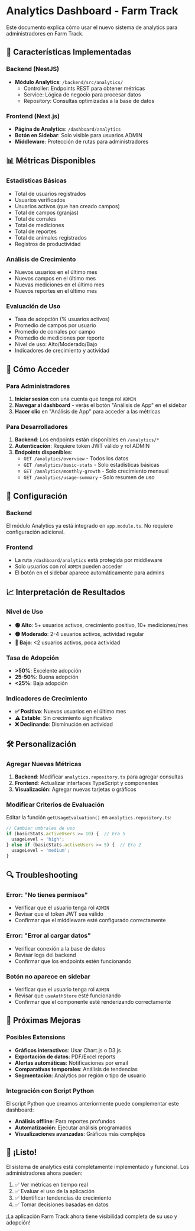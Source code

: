 # Analytics Dashboard - Farm Track

Este documento explica cómo usar el nuevo sistema de analytics para administradores en Farm Track.

## 🎯 Características Implementadas

### Backend (NestJS)
- **Módulo Analytics**: `/backend/src/analytics/`
  - Controller: Endpoints REST para obtener métricas
  - Service: Lógica de negocio para procesar datos
  - Repository: Consultas optimizadas a la base de datos

### Frontend (Next.js)
- **Página de Analytics**: `/dashboard/analytics`
- **Botón en Sidebar**: Solo visible para usuarios ADMIN
- **Middleware**: Protección de rutas para administradores

## 📊 Métricas Disponibles

### Estadísticas Básicas
- Total de usuarios registrados
- Usuarios verificados
- Usuarios activos (que han creado campos)
- Total de campos (granjas)
- Total de corrales
- Total de mediciones
- Total de reportes
- Total de animales registrados
- Registros de productividad

### Análisis de Crecimiento
- Nuevos usuarios en el último mes
- Nuevos campos en el último mes
- Nuevas mediciones en el último mes
- Nuevos reportes en el último mes

### Evaluación de Uso
- Tasa de adopción (% usuarios activos)
- Promedio de campos por usuario
- Promedio de corrales por campo
- Promedio de mediciones por reporte
- Nivel de uso: Alto/Moderado/Bajo
- Indicadores de crecimiento y actividad

## 🚀 Cómo Acceder

### Para Administradores
1. **Iniciar sesión** con una cuenta que tenga rol `ADMIN`
2. **Navegar al dashboard** - verás el botón "Análisis de App" en el sidebar
3. **Hacer clic** en "Análisis de App" para acceder a las métricas

### Para Desarrolladores
1. **Backend**: Los endpoints están disponibles en `/analytics/*`
2. **Autenticación**: Requiere token JWT válido y rol ADMIN
3. **Endpoints disponibles**:
   - `GET /analytics/overview` - Todos los datos
   - `GET /analytics/basic-stats` - Solo estadísticas básicas
   - `GET /analytics/monthly-growth` - Solo crecimiento mensual
   - `GET /analytics/usage-summary` - Solo resumen de uso

## 🔧 Configuración

### Backend
El módulo Analytics ya está integrado en `app.module.ts`. No requiere configuración adicional.

### Frontend
- La ruta `/dashboard/analytics` está protegida por middleware
- Solo usuarios con rol `ADMIN` pueden acceder
- El botón en el sidebar aparece automáticamente para admins

## 📈 Interpretación de Resultados

### Nivel de Uso
- **🟢 Alto**: 5+ usuarios activos, crecimiento positivo, 10+ mediciones/mes
- **🟡 Moderado**: 2-4 usuarios activos, actividad regular
- **🔴 Bajo**: <2 usuarios activos, poca actividad

### Tasa de Adopción
- **>50%**: Excelente adopción
- **25-50%**: Buena adopción
- **<25%**: Baja adopción

### Indicadores de Crecimiento
- **✅ Positivo**: Nuevos usuarios en el último mes
- **⚠️ Estable**: Sin crecimiento significativo
- **❌ Declinando**: Disminución en actividad

## 🛠️ Personalización

### Agregar Nuevas Métricas
1. **Backend**: Modificar `analytics.repository.ts` para agregar consultas
2. **Frontend**: Actualizar interfaces TypeScript y componentes
3. **Visualización**: Agregar nuevas tarjetas o gráficos

### Modificar Criterios de Evaluación
Editar la función `getUsageEvaluation()` en `analytics.repository.ts`:

```typescript
// Cambiar umbrales de uso
if (basicStats.activeUsers >= 10) {  // Era 5
  usageLevel = 'high';
} else if (basicStats.activeUsers >= 5) {  // Era 2
  usageLevel = 'medium';
}
```

## 🔍 Troubleshooting

### Error: "No tienes permisos"
- Verificar que el usuario tenga rol `ADMIN`
- Revisar que el token JWT sea válido
- Confirmar que el middleware esté configurado correctamente

### Error: "Error al cargar datos"
- Verificar conexión a la base de datos
- Revisar logs del backend
- Confirmar que los endpoints estén funcionando

### Botón no aparece en sidebar
- Verificar que el usuario tenga rol `ADMIN`
- Revisar que `useAuthStore` esté funcionando
- Confirmar que el componente esté renderizando correctamente

## 📝 Próximas Mejoras

### Posibles Extensions
- **Gráficos interactivos**: Usar Chart.js o D3.js
- **Exportación de datos**: PDF/Excel reports
- **Alertas automáticas**: Notificaciones por email
- **Comparativas temporales**: Análisis de tendencias
- **Segmentación**: Analytics por región o tipo de usuario

### Integración con Script Python
El script Python que creamos anteriormente puede complementar este dashboard:
- **Análisis offline**: Para reportes profundos
- **Automatización**: Ejecutar análisis programados
- **Visualizaciones avanzadas**: Gráficos más complejos

## 🎉 ¡Listo!

El sistema de analytics está completamente implementado y funcional. Los administradores ahora pueden:

1. ✅ Ver métricas en tiempo real
2. ✅ Evaluar el uso de la aplicación
3. ✅ Identificar tendencias de crecimiento
4. ✅ Tomar decisiones basadas en datos

¡La aplicación Farm Track ahora tiene visibilidad completa de su uso y adopción!
